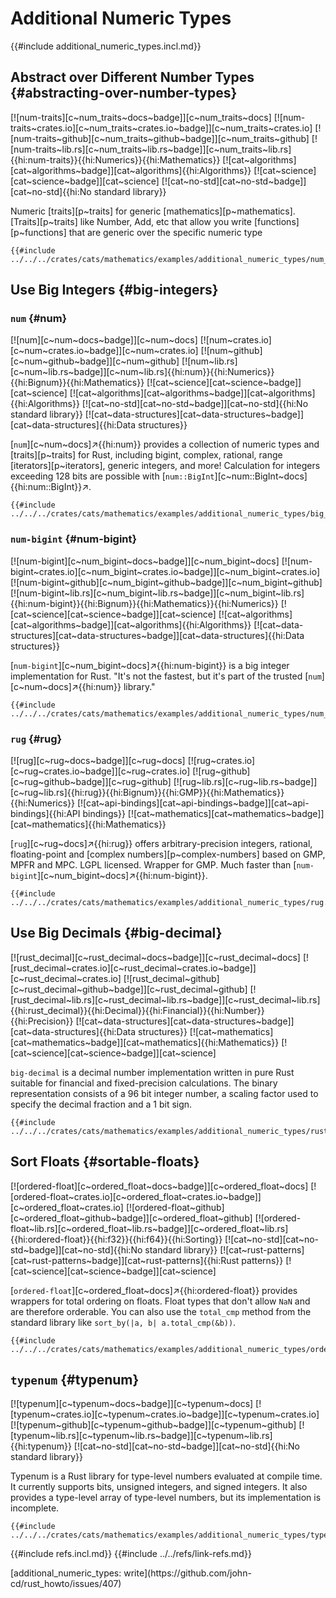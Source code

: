 # Additional Numeric Types

{{#include additional_numeric_types.incl.md}}

## Abstract over Different Number Types {#abstracting-over-number-types}

[![num-traits][c~num_traits~docs~badge]][c~num_traits~docs] [![num-traits~crates.io][c~num_traits~crates.io~badge]][c~num_traits~crates.io] [![num-traits~github][c~num_traits~github~badge]][c~num_traits~github] [![num-traits~lib.rs][c~num_traits~lib.rs~badge]][c~num_traits~lib.rs]{{hi:num-traits}}{{hi:Numerics}}{{hi:Mathematics}} [![cat~algorithms][cat~algorithms~badge]][cat~algorithms]{{hi:Algorithms}} [![cat~science][cat~science~badge]][cat~science] [![cat~no-std][cat~no-std~badge]][cat~no-std]{{hi:No standard library}}

Numeric [traits][p~traits] for generic [mathematics][p~mathematics]. [Traits][p~traits] like Number, Add, etc that allow you write [functions][p~functions] that are generic over the specific numeric type

```rust,editable
{{#include ../../../crates/cats/mathematics/examples/additional_numeric_types/num_traits.rs:example}}
```

## Use Big Integers {#big-integers}

### `num` {#num}

[![num][c~num~docs~badge]][c~num~docs] [![num~crates.io][c~num~crates.io~badge]][c~num~crates.io] [![num~github][c~num~github~badge]][c~num~github] [![num~lib.rs][c~num~lib.rs~badge]][c~num~lib.rs]{{hi:num}}{{hi:Numerics}}{{hi:Bignum}}{{hi:Mathematics}} [![cat~science][cat~science~badge]][cat~science] [![cat~algorithms][cat~algorithms~badge]][cat~algorithms]{{hi:Algorithms}} [![cat~no-std][cat~no-std~badge]][cat~no-std]{{hi:No standard library}} [![cat~data-structures][cat~data-structures~badge]][cat~data-structures]{{hi:Data structures}}

[`num`][c~num~docs]↗{{hi:num}} provides a collection of numeric types and [traits][p~traits] for Rust, including bigint, complex, rational, range [iterators][p~iterators], generic integers, and more! Calculation for integers exceeding 128 bits are possible with [`num::BigInt`][c~num::BigInt~docs]{{hi:num::BigInt}}↗.

```rust,editable
{{#include ../../../crates/cats/mathematics/examples/additional_numeric_types/big_integers.rs:example}}
```

### `num-bigint` {#num-bigint}

[![num-bigint][c~num_bigint~docs~badge]][c~num_bigint~docs] [![num-bigint~crates.io][c~num_bigint~crates.io~badge]][c~num_bigint~crates.io] [![num-bigint~github][c~num_bigint~github~badge]][c~num_bigint~github] [![num-bigint~lib.rs][c~num_bigint~lib.rs~badge]][c~num_bigint~lib.rs]{{hi:num-bigint}}{{hi:Bignum}}{{hi:Mathematics}}{{hi:Numerics}} [![cat~science][cat~science~badge]][cat~science] [![cat~algorithms][cat~algorithms~badge]][cat~algorithms]{{hi:Algorithms}} [![cat~data-structures][cat~data-structures~badge]][cat~data-structures]{{hi:Data structures}}

[`num-bigint`][c~num_bigint~docs]↗{{hi:num-bigint}} is a big integer implementation for Rust. "It's not the fastest, but it's part of the trusted [`num`][c~num~docs]↗{{hi:num}} library."

```rust,editable
{{#include ../../../crates/cats/mathematics/examples/additional_numeric_types/num_bigint.rs:example}}
```

### `rug` {#rug}

[![rug][c~rug~docs~badge]][c~rug~docs] [![rug~crates.io][c~rug~crates.io~badge]][c~rug~crates.io] [![rug~github][c~rug~github~badge]][c~rug~github] [![rug~lib.rs][c~rug~lib.rs~badge]][c~rug~lib.rs]{{hi:rug}}{{hi:Bignum}}{{hi:GMP}}{{hi:Mathematics}}{{hi:Numerics}} [![cat~api-bindings][cat~api-bindings~badge]][cat~api-bindings]{{hi:API bindings}} [![cat~mathematics][cat~mathematics~badge]][cat~mathematics]{{hi:Mathematics}}

[`rug`][c~rug~docs]↗{{hi:rug}} offers arbitrary-precision integers, rational, floating-point and [complex numbers][p~complex-numbers] based on GMP, MPFR and MPC. LGPL licensed. Wrapper for GMP. Much faster than [`num-bigint`][c~num_bigint~docs]↗{{hi:num-bigint}}.

```rust,editable
{{#include ../../../crates/cats/mathematics/examples/additional_numeric_types/rug.rs:example}}
```

## Use Big Decimals {#big-decimal}

[![rust_decimal][c~rust_decimal~docs~badge]][c~rust_decimal~docs] [![rust_decimal~crates.io][c~rust_decimal~crates.io~badge]][c~rust_decimal~crates.io] [![rust_decimal~github][c~rust_decimal~github~badge]][c~rust_decimal~github] [![rust_decimal~lib.rs][c~rust_decimal~lib.rs~badge]][c~rust_decimal~lib.rs]{{hi:rust_decimal}}{{hi:Decimal}}{{hi:Financial}}{{hi:Number}}{{hi:Precision}} [![cat~data-structures][cat~data-structures~badge]][cat~data-structures]{{hi:Data structures}} [![cat~mathematics][cat~mathematics~badge]][cat~mathematics]{{hi:Mathematics}} [![cat~science][cat~science~badge]][cat~science]

`big-decimal` is a decimal number implementation written in pure Rust suitable for financial and fixed-precision calculations. The binary representation consists of a 96 bit integer number, a scaling factor used to specify the decimal fraction and a 1 bit sign.

```rust,editable
{{#include ../../../crates/cats/mathematics/examples/additional_numeric_types/rust_decimal.rs:example}}
```

## Sort Floats {#sortable-floats}

[![ordered-float][c~ordered_float~docs~badge]][c~ordered_float~docs] [![ordered-float~crates.io][c~ordered_float~crates.io~badge]][c~ordered_float~crates.io] [![ordered-float~github][c~ordered_float~github~badge]][c~ordered_float~github] [![ordered-float~lib.rs][c~ordered_float~lib.rs~badge]][c~ordered_float~lib.rs]{{hi:ordered-float}}{{hi:f32}}{{hi:f64}}{{hi:Sorting}} [![cat~no-std][cat~no-std~badge]][cat~no-std]{{hi:No standard library}} [![cat~rust-patterns][cat~rust-patterns~badge]][cat~rust-patterns]{{hi:Rust patterns}} [![cat~science][cat~science~badge]][cat~science]

[`ordered-float`][c~ordered_float~docs]↗{{hi:ordered-float}} provides wrappers for total ordering on floats. Float types that don't allow `NaN` and are therefore orderable. You can also use the `total_cmp` method from the standard library like `sort_by(|a, b| a.total_cmp(&b))`.

```rust,editable
{{#include ../../../crates/cats/mathematics/examples/additional_numeric_types/ordered_float.rs:example}}
```

## `typenum` {#typenum}

[![typenum][c~typenum~docs~badge]][c~typenum~docs] [![typenum~crates.io][c~typenum~crates.io~badge]][c~typenum~crates.io] [![typenum~github][c~typenum~github~badge]][c~typenum~github] [![typenum~lib.rs][c~typenum~lib.rs~badge]][c~typenum~lib.rs]{{hi:typenum}} [![cat~no-std][cat~no-std~badge]][cat~no-std]{{hi:No standard library}}

Typenum is a Rust library for type-level numbers evaluated at compile time. It currently supports bits, unsigned integers, and signed integers. It also provides a type-level array of type-level numbers, but its implementation is incomplete.

```rust,editable
{{#include ../../../crates/cats/mathematics/examples/additional_numeric_types/typenum.rs:example}}
```

{{#include refs.incl.md}}
{{#include ../../refs/link-refs.md}}

<div class="hidden">
[additional_numeric_types: write](https://github.com/john-cd/rust_howto/issues/407)
</div>
